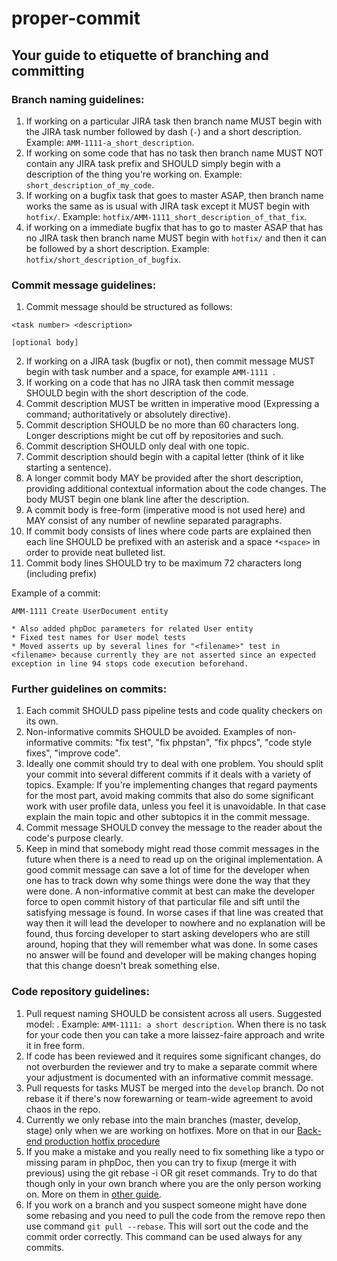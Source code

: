 # proper-commit
## Your guide to etiquette of branching and committing

### Branch naming guidelines:
1. If working on a particular JIRA task then branch name MUST begin with the JIRA task number followed by dash (`-`) and a short description. Example: `AMM-1111-a_short_description`.
3. If working on some code that has no task then branch name MUST NOT contain any JIRA task prefix and SHOULD simply begin with a description of the thing you're working on. Example: `short_description_of_my_code`.
2. If working on a bugfix task that goes to master ASAP, then branch name works the same as is usual with JIRA task except it MUST begin with `hotfix/`. Example: `hotfix/AMM-1111_short_description_of_that_fix`.
4. if working on a immediate bugfix that has to go to master ASAP that has no JIRA task then branch name MUST begin with `hotfix/` and then it can be followed by a short description. Example: `hotfix/short_description_of_bugfix`.

### Commit message guidelines:
1. Commit message should be structured as follows:
```
<task number> <description>

[optional body]
```
2. If working on a JIRA task (bugfix or not), then commit message MUST begin with task number and a space, for example `AMM-1111 `.
3. If working on a code that has no JIRA task then commit message SHOULD begin with the short description of the code.
4. Commit description MUST be written in imperative mood (Expressing a command; authoritatively or absolutely directive).
5. Commit description SHOULD be no more than 60 characters long. Longer descriptions might be cut off by repositories and such.
6. Commit description SHOULD only deal with one topic.
7. Commit description should begin with a capital letter (think of it like starting a sentence).
8. A longer commit body MAY be provided after the short description, providing additional contextual information about the code changes. The body MUST begin one blank line after the description.
9. A commit body is free-form (imperative mood is not used here) and MAY consist of any number of newline separated paragraphs.
10. If commit body consists of lines where code parts are explained then each line SHOULD be prefixed with an asterisk and a space `*<space>` in order to provide neat bulleted list.
11. Commit body lines SHOULD try to be maximum 72 characters long (including prefix)

Example of a commit:

```
AMM-1111 Create UserDocument entity

* Also added phpDoc parameters for related User entity
* Fixed test names for User model tests
* Moved asserts up by several lines for "<filename>" test in <filename> because currently they are not asserted since an expected exception in line 94 stops code execution beforehand.
```

### Further guidelines on commits:
1. Each commit SHOULD pass pipeline tests and code quality checkers on its own.
2. Non-informative commits SHOULD be avoided. Examples of non-informative commits: "fix test", "fix phpstan", "fix phpcs", "code style fixes", "improve code".
3. Ideally one commit should try to deal with one problem. You should split your commit into several different commits if it deals with a variety of topics. Example: If you're implementing changes that regard payments for the most part, avoid making commits that also do some significant work with user profile data, unless you feel it is unavoidable. In that case explain the main topic and other subtopics it in the commit message.
4. Commit message SHOULD convey the message to the reader about the code's purpose clearly.
5. Keep in mind that somebody might read those commit messages in the future when there is a need to read up on the original implementation. A good commit message can save a lot of time for the developer when one has to track down why some things were done the way that they were done. A non-informative commit at best can make the developer force to open commit history of that particular file and sift until the satisfying message is found. In worse cases if that line was created that way then it will lead the developer to nowhere and no explanation will be found, thus forcing  developer to start asking developers who are still around, hoping that they will remember what was done. In some cases no answer will be found and developer will be making changes hoping that this change doesn't break something else.

### Code repository guidelines:
1. Pull request naming SHOULD be consistent across all users. Suggested model: <task-number> <init-commit or short custom description>. Example: `AMM-1111: a short description`. When there is no task for your code then you can take a more laissez-faire approach and write it in free form.
2. If code has been reviewed and it requires some significant changes, do not overburden the reviewer and try to make a separate commit where your adjustment is documented with an informative commit message.
3. Pull requests for tasks MUST be merged into the `develop` branch. Do not rebase it if there's now forewarning or team-wide agreement to avoid chaos in the repo.
4. Currently we only rebase into the main branches (master, develop, stage) only when we are working on hotfixes. More on that in our [Back-end production hotfix procedure](https://anymove.atlassian.net/wiki/spaces/ANYMOVE/pages/77332562/Back-end+production+hotfix+procedure)
5. If you make a mistake and you really need to fix something like a typo or missing param in phpDoc, then you can try to fixup (merge it with previous) using the git rebase -i OR git reset commands. Try to do that though only in your own branch where you are the only person working on. More on them in [other guide](ALTER-COMMIT.md).
6. If you work on a branch and you suspect someone might have done some rebasing and you need to pull the code from the remove repo then use command `git pull --rebase`. This will sort out the code and the commit order correctly. This command can be used always for any commits.
